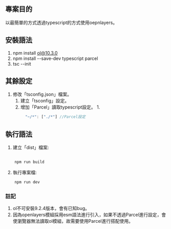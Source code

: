 ## 專案目的
以最簡單的方式透過typescript的方式使用oepnlayers。

## 安裝語法
1. npm install ol@10.3.0
2. npm install --save-dev typescript parcel
3. tsc --init

## 其餘設定
1. 修改「tsconfig.json」檔案。
   1. 建立「tsconfig」設定。
   2. 增加「Parcel」讀取typescript設定。
      1. 
      ```js
        "~/*": ["./*"] //Parcel設定
      ```

## 執行語法

1. 建立「dist」檔案:

```cmd
   
    npm run build

```
2. 執行專案檔:
```cmd
    npm run dev
```


### 註記
1. ol不可安裝9.2.4版本，會有已知bug。
2. 因為openlayers模組採用esm語法進行引入，如果不透過Parcel進行設定，會使瀏覽器無法讀取ol模組，故需要使用Parcel進行搭配使用。
